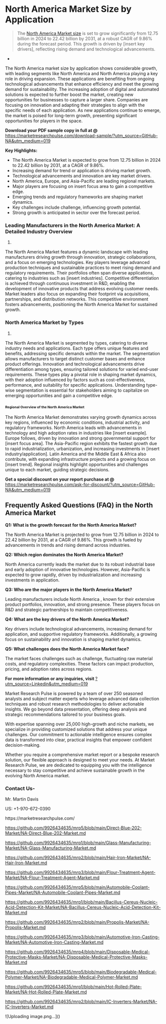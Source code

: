 <h1>North America  Market&nbsp;Size by Application</h1><blockquote><p>The <a href="https://marketresearchpulse.com/download-sample/?utm_source=GitHub-NA&amp;utm_medium=019">North America  Market size</a> is set to grow significantly from 12.75 billion in 2024 to 22.42 billion by 2031, at a robust CAGR of 9.86% during the forecast period. This growth is driven by [insert key drivers], reflecting rising demand and technological advancements.</p></blockquote><ul><li></li></ul><p>The North America  market size by application shows considerable growth, with leading segments like North America  and North America  playing a key role in driving expansion. These applications are benefiting from ongoing technological advancements that enhance efficiency and meet the growing demand for sustainability. The increasing adoption of digital and automated solutions is expected to further boost the market, creating new opportunities for businesses to capture a larger share. Companies are focusing on innovation and adapting their strategies to align with the specific needs of each application. As new applications continue to emerge, the market is poised for long-term growth, presenting significant opportunities for players in the space.</p><p><strong>Download your PDF sample copy in full at @ </strong><a href="https://marketresearchpulse.com/download-sample/?utm_source=GitHub-NA&amp;utm_medium=019">https://marketresearchpulse.com/download-sample/?utm_source=GitHub-NA&amp;utm_medium=019</a></p><p><strong>Key Highlights: </strong></p><ul><li>The North America  Market is expected to grow from 12.75 billion in 2024 to 22.42 billion by 2031, at a CAGR of 9.86%.</li><li>Increasing demand for trend or application is driving market growth.</li><li>Technological advancements and innovation are key market drivers.</li><li>North America, Europe, and Asia-Pacific are leading regional markets.</li><li>Major players are focusing on insert focus area to gain a competitive edge.</li><li>Emerging trends and regulatory frameworks are shaping market dynamics.</li><li>Key challenges include challenge, influencing growth potential.</li><li>Strong growth is anticipated in sector over the forecast period.</li></ul><h3>Leading Manufacturers in the North America  Market: A Detailed Industry Overview</h3><ol><li></li></ol><div class="flex max-w-full flex-col flex-grow"><div class="min-h-8 text-message flex w-full flex-col items-end gap-2 whitespace-normal break-words [.text-message+&amp;]:mt-5" dir="auto" data-message-author-role="assistant" data-message-id="fd8432e4-4910-450d-b182-61b7bfb0a01f" data-message-model-slug="gpt-4o"><div class="flex w-full flex-col gap-1 empty:hidden first:pt-[3px]"><div class="markdown prose w-full break-words dark:prose-invert light"><p>The North America  Market features a dynamic landscape with leading manufacturers driving growth through innovation, strategic collaborations, and a focus on emerging technologies. Key players leverage advanced production techniques and sustainable practices to meet rising demand and regulatory requirements. Their portfolios often span diverse applications, catering to industries such as [insert industries]. Competitive differentiation is achieved through continuous investment in R&amp;D, enabling the development of innovative products that address evolving customer needs. Market leaders also focus on expanding their footprint via acquisitions, partnerships, and distribution networks. This competitive environment fosters advancements, positioning the North America  Market for sustained growth.</p></div></div></div></div><h3>North America  Market by Types</h3><ol><li></li></ol><div class="flex max-w-full flex-col flex-grow"><div class="min-h-8 text-message flex w-full flex-col items-end gap-2 whitespace-normal break-words [.text-message+&amp;]:mt-5" dir="auto" data-message-author-role="assistant" data-message-id="084470be-0bb7-4664-bddf-5156b4f41249" data-message-model-slug="gpt-4o-mini"><div class="flex w-full flex-col gap-1 empty:hidden first:pt-[3px]"><div class="markdown prose w-full break-words dark:prose-invert light"><p>The North America  Market is segmented by types, catering to diverse industry needs and applications. Each type offers unique features and benefits, addressing specific demands within the market. The segmentation allows manufacturers to target distinct customer bases and enhance product offerings. Innovation and technological advancements drive differentiation among types, ensuring tailored solutions for varied end-user requirements. These types play a pivotal role in shaping market dynamics, with their adoption influenced by factors such as cost-effectiveness, performance, and suitability for specific applications. Understanding type-wise segmentation is essential for stakeholders aiming to capitalize on emerging opportunities and gain a competitive edge.</p></div></div></div></div><h3><span style="font-size: 11px;">Regional Overview of the North America  Market</span></h3><div class="flex max-w-full flex-col flex-grow"><div class="min-h-8 text-message flex w-full flex-col items-end gap-2 whitespace-normal break-words [.text-message+&amp;]:mt-5" dir="auto" data-message-author-role="assistant" data-message-id="e9038762-ce64-4e30-91c9-9bd413514231" data-message-model-slug="gpt-4o-mini"><div class="flex w-full flex-col gap-1 empty:hidden first:pt-[3px]"><div class="markdown prose w-full break-words dark:prose-invert light"><p>The North America  Market demonstrates varying growth dynamics across key regions, influenced by economic conditions, industrial activity, and regulatory frameworks. North America leads with advancements in technology and high adoption rates in industries like [insert example]. Europe follows, driven by innovation and strong governmental support for [insert focus area]. The Asia-Pacific region exhibits the fastest growth due to rapid industrialization, urbanization, and increasing investments in [insert industry/application]. Latin America and the Middle East &amp; Africa also contribute, with expanding infrastructure projects and a growing focus on [insert trend]. Regional insights highlight opportunities and challenges unique to each market, guiding strategic decisions.</p></div></div></div></div><p><strong>Get a special discount on your report purchase at @ </strong><a href="https://marketresearchpulse.com/ask-for-discount/?utm_source=GitHub-NA&amp;utm_medium=019">https://marketresearchpulse.com/ask-for-discount/?utm_source=GitHub-NA&amp;utm_medium=019</a></p><h2>Frequently Asked Questions (FAQ) in the North America  Market</h2><p><strong>Q1: What is the growth forecast for the North America  Market?</strong></p><p>The North America  Market is projected to grow from 12.75 billion in 2024 to 22.42 billion by 2031, at a CAGR of 9.86%. This growth is fueled by advancements in trends and rising demand across industries.</p><p><strong>Q2: Which region dominates the North America  Market?</strong></p><p>North America currently leads the market due to its robust industrial base and early adoption of innovative technologies. However, Asia-Pacific is expected to grow rapidly, driven by industrialization and increasing investments in application.</p><p><strong>Q3: Who are the major players in the North America  Market?</strong></p><p>Leading manufacturers include North America , known for their extensive product portfolios, innovation, and strong presence. These players focus on R&amp;D and strategic partnerships to maintain competitiveness.</p><p><strong>Q4: What are the key drivers of the North America  Market?</strong></p><p>Key drivers include technological advancements, increasing demand for application, and supportive regulatory frameworks. Additionally, a growing focus on sustainability and innovation is shaping market dynamics.</p><p><strong>Q5: What challenges does the North America  Market face?</strong></p><p>The market faces challenges such as challenge, fluctuating raw material costs, and regulatory complexities. These factors can impact production, pricing, and adoption rates across regions.</p><p><strong>For more information or any inquiries, visit&nbsp;</strong><a href="?utm_source=Linkedin&utm_medium=019">?utm_source=Linkedin&utm_medium=019</a></p><p>Market Research Pulse is powered by a team of over 250 seasoned analysts and subject matter experts who leverage advanced data collection techniques and robust research methodologies to deliver actionable insights. We go beyond data presentation, offering deep analysis and strategic recommendations tailored to your business goals.</p><p>With expertise spanning over 25,000 high-growth and niche markets, we specialize in providing customized solutions that address your unique challenges. Our commitment to actionable intelligence ensures complex data is transformed into clear, practical insights that empower confident decision-making.</p><p>Whether you require a comprehensive market report or a bespoke research solution, our flexible approach is designed to meet your needs. At Market Research Pulse, we are dedicated to equipping you with the intelligence necessary to stay competitive and achieve sustainable growth in the evolving North America  market.</p><h3><strong>Contact Us-</strong></h3><p>Mr. Martin Davis</p><p>US: +1-970-672-0390</p><p>https://marketresearchpulse.com/</p><p><a href="https://github.com/9926434635/mrp5/blob/main/Direct-Blue-202-Market/NA-Direct-Blue-202-Market.md">https://github.com/9926434635/mrp5/blob/main/Direct-Blue-202-Market/NA-Direct-Blue-202-Market.md</a></p><p><a href="https://github.com/9926434635/mrp1/blob/main/Glass-Manufacturing-Market/NA-Glass-Manufacturing-Market.md">https://github.com/9926434635/mrp1/blob/main/Glass-Manufacturing-Market/NA-Glass-Manufacturing-Market.md</a></p><p><a href="https://github.com/9926434635/mrp2/blob/main/Hair-Iron-Market/NA-Hair-Iron-Market.md">https://github.com/9926434635/mrp2/blob/main/Hair-Iron-Market/NA-Hair-Iron-Market.md</a></p><p><a href="https://github.com/9926434635/mrp3/blob/main/Flour-Treatment-Agent-Market/NA-Flour-Treatment-Agent-Market.md">https://github.com/9926434635/mrp3/blob/main/Flour-Treatment-Agent-Market/NA-Flour-Treatment-Agent-Market.md</a></p><p><a href="https://github.com/9926434635/mrp5/blob/main/Automobile-Coolant-Pipes-Market/NA-Automobile-Coolant-Pipes-Market.md">https://github.com/9926434635/mrp5/blob/main/Automobile-Coolant-Pipes-Market/NA-Automobile-Coolant-Pipes-Market.md</a></p><p><a href="https://github.com/9926434635/mrp1/blob/main/Bacillus-Cereus-Nucleic-Acid-Detection-Kit-Market/NA-Bacillus-Cereus-Nucleic-Acid-Detection-Kit-Market.md">https://github.com/9926434635/mrp1/blob/main/Bacillus-Cereus-Nucleic-Acid-Detection-Kit-Market/NA-Bacillus-Cereus-Nucleic-Acid-Detection-Kit-Market.md</a></p><p><a href="https://github.com/9926434635/mrp2/blob/main/Propolis-Market/NA-Propolis-Market.md">https://github.com/9926434635/mrp2/blob/main/Propolis-Market/NA-Propolis-Market.md</a></p><p><a href="https://github.com/9926434635/mrp3/blob/main/Automotive-Iron-Casting-Market/NA-Automotive-Iron-Casting-Market.md">https://github.com/9926434635/mrp3/blob/main/Automotive-Iron-Casting-Market/NA-Automotive-Iron-Casting-Market.md</a></p><p><a href="https://github.com/9926434635/mrp4/blob/main/Disposable-Medical-Protective-Masks-Market/NA-Disposable-Medical-Protective-Masks-Market.md">https://github.com/9926434635/mrp4/blob/main/Disposable-Medical-Protective-Masks-Market/NA-Disposable-Medical-Protective-Masks-Market.md</a></p><p><a href="https://github.com/9926434635/mrp5/blob/main/Biodegradable-Medical-Polymer-Market/NA-Biodegradable-Medical-Polymer-Market.md">https://github.com/9926434635/mrp5/blob/main/Biodegradable-Medical-Polymer-Market/NA-Biodegradable-Medical-Polymer-Market.md</a></p><p><a href="https://github.com/9926434635/mrp1/blob/main/Hot-Rolled-Plate-Market/NA-Hot-Rolled-Plate-Market.md">https://github.com/9926434635/mrp1/blob/main/Hot-Rolled-Plate-Market/NA-Hot-Rolled-Plate-Market.md</a></p><p><a href="https://github.com/9926434635/mrp2/blob/main/IC-Inverters-Market/NA-IC-Inverters-Market.md">https://github.com/9926434635/mrp2/blob/main/IC-Inverters-Market/NA-IC-Inverters-Market.md</a></p>
![Uploading image.png…]()
